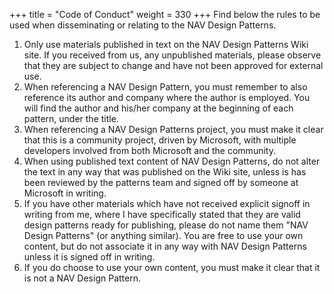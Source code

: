 +++
title = "Code of Conduct"
weight = 330
+++
Find below the rules to be used when disseminating or relating to the NAV Design Patterns.

1. Only use materials published in text on the NAV Design Patterns Wiki site. If you received from us, any unpublished materials, please observe that they are subject to change and have not been approved for external use.
2. When referencing a NAV Design Pattern, you must remember to also reference its author and company where the author is employed. You will find the author and his/her company at the beginning of each pattern, under the title.
3. When referencing a NAV Design Patterns project, you must make it clear that this is a community project, driven by Microsoft, with multiple developers involved from both Microsoft and the community.
4. When using published text content of NAV Design Patterns, do not alter the text in any way that was published on the Wiki site, unless is has been reviewed by the patterns team and signed off by someone at Microsoft in writing.
5. If you have other materials which have not received explicit signoff in writing from me, where I have specifically stated that they are valid design patterns ready for publishing, please do not name them "NAV Design Patterns" (or anything similar). You are free to use your own content, but do not associate it in any way with NAV Design Patterns unless it is signed off in writing.
6. If you do choose to use your own content, you must make it clear that it is not a NAV Design Pattern.
